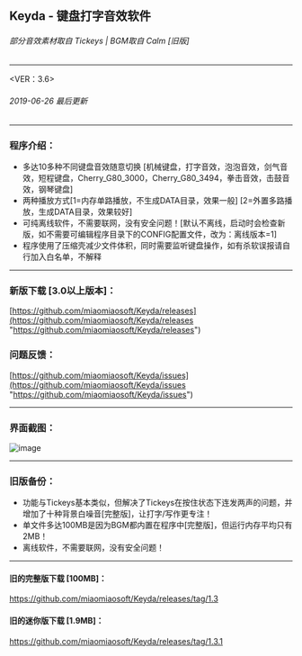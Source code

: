 ## Keyda - 键盘打字音效软件

###### 部分音效素材取自 Tickeys | BGM取自 Calm [旧版]
------------

<VER：3.6>

###### 2019-06-26 最后更新

------------

### 程序介绍：
- 多达10多种不同键盘音效随意切换 [机械键盘，打字音效，泡泡音效，剑气音效，短程键盘，Cherry_G80_3000，Cherry_G80_3494，拳击音效，击鼓音效，钢琴键盘]
- 两种播放方式[1=内存单路播放，不生成DATA目录，效果一般] [2=外置多路播放，生成DATA目录，效果较好]
- 可纯离线软件，不需要联网，没有安全问题！[默认不离线，启动时会检查新版，如不需要可编辑程序目录下的CONFIG配置文件，改为：离线版本=1]
- 程序使用了压缩壳减少文件体积，同时需要监听键盘操作，如有杀软误报请自行加入白名单，不解释

------------

### 新版下载 [3.0以上版本]：
[https://github.com/miaomiaosoft/Keyda/releases](https://github.com/miaomiaosoft/Keyda/releases "https://github.com/miaomiaosoft/Keyda/releases")
### 问题反馈：
[https://github.com/miaomiaosoft/Keyda/issues](https://github.com/miaomiaosoft/Keyda/issues "https://github.com/miaomiaosoft/Keyda/issues")

------------

### 界面截图：
![image](https://raw.githubusercontent.com/miaomiaosoft/Keyda/master/images/AeroSnap%E6%88%AA%E5%9B%BE1.png)

------------

### 旧版备份： 

- 功能与Tickeys基本类似，但解决了Tickeys在按住状态下连发两声的问题，并增加了十种背景白噪音[完整版]，让打字/写作更专注！
- 单文件多达100MB是因为BGM都内置在程序中[完整版]，但运行内存平均只有2MB！
- 离线软件，不需要联网，没有安全问题！

------------

#### 旧的完整版下载 [100MB]： 
https://github.com/miaomiaosoft/Keyda/releases/tag/1.3

#### 旧的迷你版下载 [1.9MB]： 
https://github.com/miaomiaosoft/Keyda/releases/tag/1.3.1
